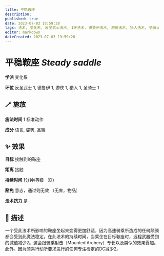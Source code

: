 ```yaml
---
title: 平稳鞍座
description: 
published: true
date: 2023-07-03 19:59:28
tags: 法术, 变化系, 反圣武士法术, 1环法术, 德鲁伊法术, 游侠法术, 猎人法术, 圣骑士法术
editor: markdown
dateCreated: 2023-07-03 19:59:28
---
```


# **平稳鞍座** *Steady saddle*

**学派** 变化系 

**环位** 反圣武士 1, 德鲁伊 1, 游侠 1, 猎人 1, 圣骑士 1

## 🪄 施放

**施法时间** 1 标准动作

**成分** 语言, 姿势, 圣徽

## ✨ 效果 

**目标** 接触到的鞍座 

**距离** 接触  

**持续时间** 1分钟/等级 （D） 

**豁免** 意志，通过则无效 （无害，物品）

**法术抗力** 是

## 📖 描述

一个受此法术所影响的鞍座坐起来变得更加舒适，因为高速骑乘所造成的任何颠颇都会受到此魔法稳定。在此法术的持续时间，当乘坐在目标鞍座时，远程武器受到的减值减少2。这会跟骑乘射击（Mounted Archery）专长以及类似的效果叠加。此外。因为骑乘行动所要求进行的任何专注检定的DC减少2。
    
